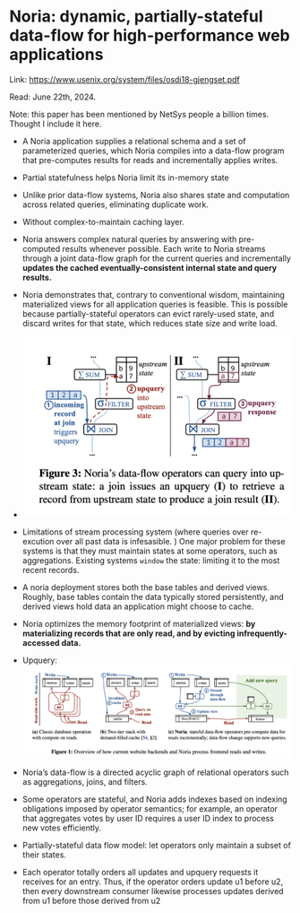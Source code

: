 # Noria: dynamic, partially-stateful data-flow for high-performance web applications

Link: https://www.usenix.org/system/files/osdi18-gjengset.pdf

Read: June 22th, 2024.

Note: this paper has been mentioned by NetSys people a billion times. Thought I include it here.

- A Noria application supplies a relational schema and a set of parameterized queries, which Noria compiles into a data-flow program that pre-computes results for reads and incrementally applies writes. 
- Partial statefulness helps Noria limit its in-memory state
- Unlike prior data-flow systems, Noria also shares state and computation across related queries, eliminating duplicate work.
- Without complex-to-maintain caching layer. 

- Noria answers complex natural queries by answering with pre-computed results whenever possible. Each write to Noria streams through a joint data-flow graph for the current queries and incrementally **updates the cached eventually-consistent internal state and query results.**
- Noria demonstrates that, contrary to conventional wisdom, maintaining materialized views for all application queries is feasible. This is possible because partially-stateful operators can evict rarely-used state, and discard writes for that state, which reduces state size and write load.
- ![alt text](images/48-noria/overview-noria.png)
- Limitations of stream processing system (where queries over re-excution over all past data is infesasible. ) One major problem for these systems is that they must maintain states at some operators, such as aggregations. Existing systems `window` the state: limiting it to the most recent records. 
- A noria deployment stores both the base tables and derived views. Roughly, base tables contain the data typically stored persistently, and derived views hold data an application might choose to cache.
- Noria optimizes the memory footprint of materialized views: **by materializing records that are only read, and by evicting infrequently-accessed data.**
- Upquery: 
  ![alt text](images/48-noria/upquery.png)
- Noria’s data-flow is a directed acyclic graph of relational operators such as aggregations, joins, and filters.
- Some operators are stateful, and Noria adds indexes based on indexing obligations imposed by operator semantics; for example, an operator that aggregates votes by user ID requires a user ID index to process new votes efficiently.
- Partially-stateful data flow model: let operators only maintain a subset of their states. 
- Each operator totally orders all updates and upquery requests it receives for an entry. Thus, if the operator orders update u1 before u2, then every downstream consumer likewise processes updates derived from u1 before those derived from u2